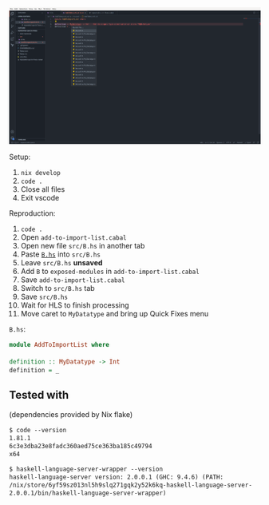 ![](./screenshot.png)


Setup:

1. `nix develop`
1. `code .`
1. Close all files
1. Exit vscode

Reproduction:

1. `code .`
1. Open `add-to-import-list.cabal`
1. Open new file `src/B.hs` in another tab
1. Paste <a href="#b-dot-hs">`B.hs`</a> into `src/B.hs`
1. Leave `src/B.hs` **unsaved**
1. Add `B` to `exposed-modules` in `add-to-import-list.cabal`
1. Save `add-to-import-list.cabal`
1. Switch to `src/B.hs` tab
1. Save `src/B.hs`
1. Wait for HLS to finish processing
1. Move caret to `MyDatatype` and bring up Quick Fixes menu

<span id="b-dot-hs">`B.hs`</span>:

```haskell
module AddToImportList where

definition :: MyDatatype -> Int
definition = _
```

## Tested with

(dependencies provided by Nix flake)

```
$ code --version
1.81.1
6c3e3dba23e8fadc360aed75ce363ba185c49794
x64
```

```
$ haskell-language-server-wrapper --version
haskell-language-server version: 2.0.0.1 (GHC: 9.4.6) (PATH: /nix/store/6yf59sz013nl5h9slq271gqk2y52k6kq-haskell-language-server-2.0.0.1/bin/haskell-language-server-wrapper)
```
